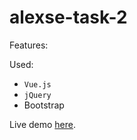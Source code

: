 # alexse-task-2
Features:


Used:
- `Vue.js`
- `jQuery`
- Bootstrap

Live demo <a href="http://maarouf.me/alexse-task-2">here</a>.
